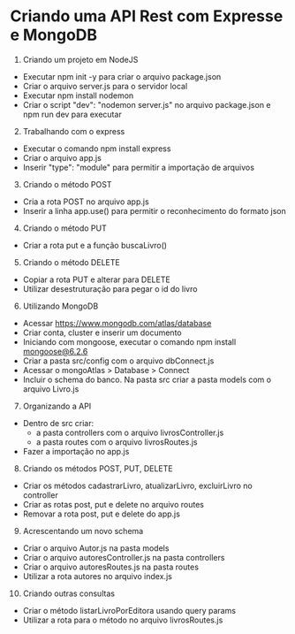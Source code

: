 # Criando uma API Rest com Expresse e MongoDB

1. Criando um projeto em NodeJS
- Executar npm init -y para criar o arquivo package.json
- Criar o arquivo server.js para o servidor local
- Executar npm install nodemon
- Criar o script "dev": "nodemon server.js" no arquivo package.json e npm run dev para executar

2. Trabalhando com o express
- Executar o comando npm install express
- Criar o arquivo app.js
- Inserir "type": "module" para permitir a importação de arquivos

3. Criando o método POST
- Cria a rota POST no arquivo app.js
- Inserir a linha app.use() para permitir o reconhecimento do formato json

4. Criando o método PUT
- Criar a rota put e a função buscaLivro()

5. Criando o método DELETE
- Copiar a rota PUT e alterar para DELETE
- Utilizar desestruturação para pegar o id do livro

6. Utilizando MongoDB
- Acessar https://www.mongodb.com/atlas/database
- Criar conta, cluster e inserir um documento
- Iniciando com mongoose, executar o comando npm install mongoose@6.2.6
- Criar a pasta src/config com o arquivo dbConnect.js
- Acessar o mongoAtlas > Database > Connect
- Incluir o schema do banco. Na pasta src criar a pasta models com o arquivo Livro.js

7. Organizando a API
- Dentro de src criar: 
  - a pasta controllers com o arquivo livrosController.js
  - a pasta routes com o arquivo livrosRoutes.js
- Fazer a importação no app.js

8. Criando os métodos POST, PUT, DELETE
- Criar os métodos cadastrarLivro, atualizarLivro, excluirLivro no controller
- Criar as rotas post, put e delete no arquivo routes
- Removar a rota post, put e delete do app.js

9. Acrescentando um novo schema
- Criar o arquivo Autor.js na pasta models
- Criar o arquivo autoresController.js na pasta controllers
- Criar o arquivo autoresRoutes.js na pasta routes
- Utilizar a rota autores no arquivo index.js

10. Criando outras consultas
- Criar o método listarLivroPorEditora usando query params
- Utilizar a rota para o método no arquivo livrosRoutes.js